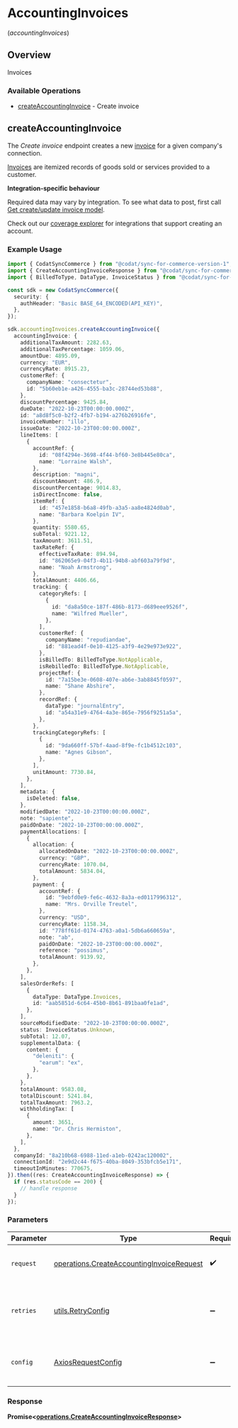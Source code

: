 # AccountingInvoices
(*accountingInvoices*)

## Overview

Invoices

### Available Operations

* [createAccountingInvoice](#createaccountinginvoice) - Create invoice

## createAccountingInvoice

The *Create invoice* endpoint creates a new [invoice](https://docs.codat.io/accounting-api#/schemas/Invoice) for a given company's connection.

[Invoices](https://docs.codat.io/accounting-api#/schemas/Invoice) are itemized records of goods sold or services provided to a customer.

**Integration-specific behaviour**

Required data may vary by integration. To see what data to post, first call [Get create/update invoice model](https://docs.codat.io/accounting-api#/operations/get-create-update-invoices-model).

Check out our [coverage explorer](https://knowledge.codat.io/supported-features/accounting?view=tab-by-data-type&dataType=invoices) for integrations that support creating an account.


### Example Usage

```typescript
import { CodatSyncCommerce } from "@codat/sync-for-commerce-version-1";
import { CreateAccountingInvoiceResponse } from "@codat/sync-for-commerce-version-1/dist/sdk/models/operations";
import { BilledToType, DataType, InvoiceStatus } from "@codat/sync-for-commerce-version-1/dist/sdk/models/shared";

const sdk = new CodatSyncCommerce({
  security: {
    authHeader: "Basic BASE_64_ENCODED(API_KEY)",
  },
});

sdk.accountingInvoices.createAccountingInvoice({
  accountingInvoice: {
    additionalTaxAmount: 2282.63,
    additionalTaxPercentage: 1059.06,
    amountDue: 4895.09,
    currency: "EUR",
    currencyRate: 8915.23,
    customerRef: {
      companyName: "consectetur",
      id: "5b60eb1e-a426-4555-ba3c-28744ed53b88",
    },
    discountPercentage: 9425.84,
    dueDate: "2022-10-23T00:00:00.000Z",
    id: "a8d8f5c0-b2f2-4fb7-b194-a276b26916fe",
    invoiceNumber: "illo",
    issueDate: "2022-10-23T00:00:00.000Z",
    lineItems: [
      {
        accountRef: {
          id: "08f4294e-3698-4f44-bf60-3e8b445e80ca",
          name: "Lorraine Walsh",
        },
        description: "magni",
        discountAmount: 486.9,
        discountPercentage: 9014.83,
        isDirectIncome: false,
        itemRef: {
          id: "457e1858-b6a8-49fb-a3a5-aa8e4824d0ab",
          name: "Barbara Koelpin IV",
        },
        quantity: 5580.65,
        subTotal: 9221.12,
        taxAmount: 3611.51,
        taxRateRef: {
          effectiveTaxRate: 894.94,
          id: "862065e9-04f3-4b11-94b8-abf603a79f9d",
          name: "Noah Armstrong",
        },
        totalAmount: 4406.66,
        tracking: {
          categoryRefs: [
            {
              id: "da8a50ce-187f-486b-8173-d689eee9526f",
              name: "Wilfred Mueller",
            },
          ],
          customerRef: {
            companyName: "repudiandae",
            id: "881ead4f-0e10-4125-a3f9-4e29e973e922",
          },
          isBilledTo: BilledToType.NotApplicable,
          isRebilledTo: BilledToType.NotApplicable,
          projectRef: {
            id: "7a15be3e-0608-407e-ab6e-3ab8845f0597",
            name: "Shane Abshire",
          },
          recordRef: {
            dataType: "journalEntry",
            id: "a54a31e9-4764-4a3e-865e-7956f9251a5a",
          },
        },
        trackingCategoryRefs: [
          {
            id: "9da660ff-57bf-4aad-8f9e-fc1b4512c103",
            name: "Agnes Gibson",
          },
        ],
        unitAmount: 7730.84,
      },
    ],
    metadata: {
      isDeleted: false,
    },
    modifiedDate: "2022-10-23T00:00:00.000Z",
    note: "sapiente",
    paidOnDate: "2022-10-23T00:00:00.000Z",
    paymentAllocations: [
      {
        allocation: {
          allocatedOnDate: "2022-10-23T00:00:00.000Z",
          currency: "GBP",
          currencyRate: 1070.04,
          totalAmount: 5834.04,
        },
        payment: {
          accountRef: {
            id: "9ebfd0e9-fe6c-4632-8a3a-ed0117996312",
            name: "Mrs. Orville Treutel",
          },
          currency: "USD",
          currencyRate: 1158.34,
          id: "778ff61d-0174-4763-a0a1-5db6a660659a",
          note: "ab",
          paidOnDate: "2022-10-23T00:00:00.000Z",
          reference: "possimus",
          totalAmount: 9139.92,
        },
      },
    ],
    salesOrderRefs: [
      {
        dataType: DataType.Invoices,
        id: "aab5851d-6c64-45b0-8b61-891baa0fe1ad",
      },
    ],
    sourceModifiedDate: "2022-10-23T00:00:00.000Z",
    status: InvoiceStatus.Unknown,
    subTotal: 12.07,
    supplementalData: {
      content: {
        "deleniti": {
          "earum": "ex",
        },
      },
    },
    totalAmount: 9583.08,
    totalDiscount: 5241.84,
    totalTaxAmount: 7963.2,
    withholdingTax: [
      {
        amount: 3651,
        name: "Dr. Chris Hermiston",
      },
    ],
  },
  companyId: "8a210b68-6988-11ed-a1eb-0242ac120002",
  connectionId: "2e9d2c44-f675-40ba-8049-353bfcb5e171",
  timeoutInMinutes: 770675,
}).then((res: CreateAccountingInvoiceResponse) => {
  if (res.statusCode == 200) {
    // handle response
  }
});
```

### Parameters

| Parameter                                                                                              | Type                                                                                                   | Required                                                                                               | Description                                                                                            |
| ------------------------------------------------------------------------------------------------------ | ------------------------------------------------------------------------------------------------------ | ------------------------------------------------------------------------------------------------------ | ------------------------------------------------------------------------------------------------------ |
| `request`                                                                                              | [operations.CreateAccountingInvoiceRequest](../../models/operations/createaccountinginvoicerequest.md) | :heavy_check_mark:                                                                                     | The request object to use for the request.                                                             |
| `retries`                                                                                              | [utils.RetryConfig](../../models/utils/retryconfig.md)                                                 | :heavy_minus_sign:                                                                                     | Configuration to override the default retry behavior of the client.                                    |
| `config`                                                                                               | [AxiosRequestConfig](https://axios-http.com/docs/req_config)                                           | :heavy_minus_sign:                                                                                     | Available config options for making requests.                                                          |


### Response

**Promise<[operations.CreateAccountingInvoiceResponse](../../models/operations/createaccountinginvoiceresponse.md)>**

